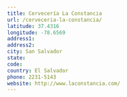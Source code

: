 ```yaml
---
title: Cervecería La Constancia
url: /cerveceria-la-constancia/
latitude: 37.4316
longitude: -78.6569
address1: 
address2: 
city: San Salvador
state: 
code: 
country: El Salvador
phone: 2231-5143
website: http://www.laconstancia.com/
---
```


